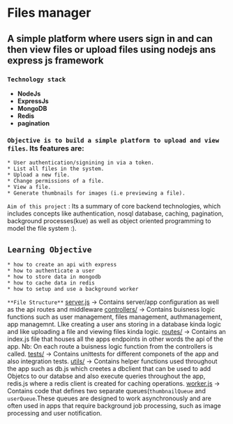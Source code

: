 # Files manager

## A simple platform where users sign in and can then view files or upload files using nodejs ans express js framework

### `Technology stack`

- **NodeJs**
- **ExpressJs**
- **MongoDB**
- **Redis**
- **pagination**

### `Objective is to build a simple platform to upload and view files`. Its features are:
```
* User authentication/signining in via a token.
* List all files in the system.
* Upload a new file.
* Change permissions of a file.
* View a file.
* Generate thumbnails for images (i.e previewing a file).
```

`Aim of this project` : Its a summary of core backend technologies, which includes concepts like authentication, nosql database, caching, pagination, background processes(kue) as well as object oriented programming to model the file system :).

## `Learning Objective`
```
* how to create an api with express
* how to authenticate a user
* how to store data in mongodb
* how to cache data in redis
* how to setup and use a background worker
```

`**File Structure**`
[server.js](/alx-files_manager/server.js) -> Contains server/app configuration as well as the api routes and middleware
[controllers/](/alx-files_manager/controllers/) -> Contains buisness logic functions such as user management, files management, authmanagement, app managemnt. LIke creating a user ans storing in a database kinda logic and like uploading a file and viewing files kinda logic.
[routes/](alx-files_manager/routes/) -> Contains an index.js file that houses all the apps endpoints in other words the api of the app. Nb: On each route a buisness logic function from the controllers is called.
[tests/](alx-files_manager/tests) -> Contains unittests for different componets of the app and also integration tests.
[utils/](alx-files_manager/utils/) -> Contains helper functions used throughout the app such as db.js which creetes a dbclient that can be used to add Objetcs to our databse and also execute queries throughout the app, redis.js where a redis client is created for caching operations.
[worker.js](alx-files_manager/worker.js) -> Contains code that defines two separate queues(`thumbnailQueue` and `userQueue`.These queues are designed to work asynchronously and are often used in apps that require background job processing, such as image processing and user notification.

